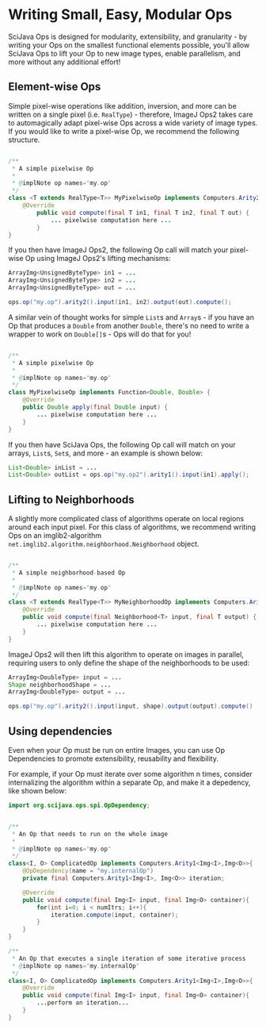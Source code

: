 # Writing Small, Easy, Modular Ops

SciJava Ops is designed for modularity, extensibility, and granularity - by writing your Ops on the smallest functional elements possible, you'll allow SciJava Ops to lift your Op to new image types, enable parallelism, and more without any additional effort!

## Element-wise Ops

Simple pixel-wise operations like addition, inversion, and more can be written on a single pixel (i.e. `RealType`) - therefore, ImageJ Ops2 takes care to automagically adapt pixel-wise Ops across a wide variety of image types. If you would like to write a pixel-wise Op, we recommend the following structure.

```java

/**
 * A simple pixelwise Op
 * 
 * @implNote op names="my.op"
 */
class <T extends RealType<T>> MyPixelwiseOp implements Computers.Arity2<T, T, T> {
	@Override
        public void compute(final T in1, final T in2, final T out) {
            ... pixelwise computation here ...
        }
}
```

If you then have ImageJ Ops2, the following Op call will match your pixel-wise Op using ImageJ Ops2's lifting mechanisms:

```java
ArrayImg<UnsignedByteType> in1 = ...
ArrayImg<UnsignedByteType> in2 = ...
ArrayImg<UnsignedByteType> out = ...

ops.op("my.op").arity2().input(in1, in2).output(out).compute();
```

A similar vein of thought works for simple `List`s and `Array`s - if you have an Op that produces a `Double` from another `Double`, there's no need to write a wrapper to work on `Double[]`s - Ops will do that for you!

```java

/**
 * A simple pixelwise Op
 *
 * @implNote op names="my.op"
 */
class MyPixelwiseOp implements Function<Double, Double> {
    @Override
    public Double apply(final Double input) {
        ... pixelwise computation here ...
    }
}
```

If you then have SciJava Ops, the following Op call will match on your arrays, `List`s, `Set`s, and more - an example is shown below:

```java
List<Double> inList = ...
List<Double> outList = ops.op("my.op2").arity1().input(in1).apply();
```

## Lifting to Neighborhoods

A slightly more complicated class of algorithms operate on local regions around each input pixel. For this class of algorithms, we recommend writing Ops on an imglib2-algorithm `net.imglib2.algorithm.neighborhood.Neighborhood` object. 

```java

/**
 * A simple neighborhood-based Op
 *
 * @implNote op names="my.op"
 */
class <T extends RealType<T>> MyNeighborhoodOp implements Computers.Arity1<Neighborhood<T>, T> {
	@Override
	public void compute(final Neighborhood<T> input, final T output) {
        ... pixelwise computation here ...
	}
}
```

ImageJ Ops2 will then lift this algorithm to operate on images in parallel, requiring users to only define the shape of the neighborhoods to be used:

```java
ArrayImg<DoubleType> input = ...
Shape neighborhoodShape = ...
ArrayImg<DoubleType> output = ...

ops.op("my.op").arity2().input(input, shape).output(output).compute()
```

## Using dependencies

Even when your Op must be run on entire Images, you can use Op Dependencies to promote extensibility, reusability and flexibility.

For example, if your Op must iterate over some algorithm n times, consider internalizing the algorithm within a separate Op, and make it a depedency, like shown below:

```java
import org.scijava.ops.spi.OpDependency;


/**
 * An Op that needs to run on the whole image
 *
 * @implNote op names="my.op"
 */
class<I, O> ComplicatedOp implements Computers.Arity1<Img<I>,Img<O>>{
    @OpDependency(name = "my.internalOp")
    private final Computers.Arity1<Img<I>, Img<O>> iteration;

    @Override
    public void compute(final Img<I> input, final Img<O> container){
        for(int i=0; i < numItrs; i++){
            iteration.compute(input, container);
		}
    }
}

/**
 * An Op that executes a single iteration of some iterative process
 * @implNote op names="my.internalOp"
 */
class<I, O> ComplicatedOp implements Computers.Arity1<Img<I>,Img<O>>{
    @Override
    public void compute(final Img<I> input, final Img<O> container){
        ...perform an iteration...
    }
}
```








